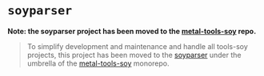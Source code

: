 # `soyparser`

**Note: the soyparser project has been moved to the [metal-tools-soy](https://github.com/metal/metal-tools-soy) repo.**

> To simplify development and maintenance and handle all tools-soy projects, this project has been moved to the [soyparser](https://github.com/metal/metal-tools-soy/tree/master/packages/soyparser) under the umbrella of the [metal-tools-soy](https://github.com/metal/metal-tools-soy) monorepo.